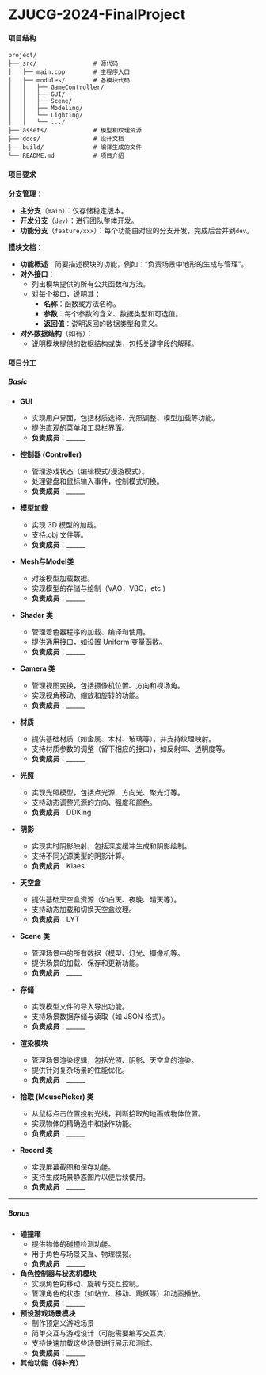 # ZJUCG-2024-FinalProject
#### 项目结构
```
project/
├── src/                # 源代码
│   ├── main.cpp        # 主程序入口
│   ├── modules/        # 各模块代码
│   │   ├── GameController/
│   │   ├── GUI/
│   │   ├── Scene/
│   │   ├── Modeling/
│   │   └── Lighting/
│   │   └── .../
├── assets/             # 模型和纹理资源
├── docs/               # 设计文档
├── build/              # 编译生成的文件
└── README.md           # 项目介绍
```
#### 项目要求

**分支管理**：

- **主分支**（`main`）：仅存储稳定版本。
- **开发分支**（`dev`）：进行团队整体开发。
- **功能分支**（`feature/xxx`）：每个功能由对应的分支开发，完成后合并到`dev`。

**模块文档**：

- **功能概述**：简要描述模块的功能，例如：“负责场景中地形的生成与管理”。
- **对外接口**：
  - 列出模块提供的所有公共函数和方法。
  - 对每个接口，说明其：
    - **名称**：函数或方法名称。
    - **参数**：每个参数的含义、数据类型和可选值。
    - **返回值**：说明返回的数据类型和意义。
- **对外数据结构**（如有）：
  - 说明模块提供的数据结构或类，包括关键字段的解释。

#### 项目分工

 ##### **Basic**

- **GUI**
  
     - 实现用户界面，包括材质选择、光照调整、模型加载等功能。
     - 提供直观的菜单和工具栏界面。
     -  **负责成员**：______
     
- **控制器 (Controller)**
  
     - 管理游戏状态（编辑模式/漫游模式）。
     - 处理键盘和鼠标输入事件，控制模式切换。
     - **负责成员**：______
- **模型加载**
  
     - 实现 3D 模型的加载。
     - 支持.obj 文件等。
     - **负责成员**：______
     
- **Mesh与Model类**
    - 对接模型加载数据。
    - 实现模型的存储与绘制（VAO，VBO，etc.)  
    - **负责成员**：______
  
- **Shader 类**
     - 管理着色器程序的加载、编译和使用。
     - 提供通用接口，如设置 Uniform 变量函数。
     - **负责成员**：______

- **Camera 类**
     - 管理视图变换，包括摄像机位置、方向和视场角。
     - 实现视角移动、缩放和旋转的功能。
     - **负责成员**：______

- **材质**
     - 提供基础材质（如金属、木材、玻璃等），并支持纹理映射。
     - 支持材质参数的调整（留下相应的接口），如反射率、透明度等。
     - **负责成员**：______

- **光照**
     - 实现光照模型，包括点光源、方向光、聚光灯等。
     - 支持动态调整光源的方向、强度和颜色。
     - **负责成员**：DDKing

- **阴影**
     - 实现实时阴影映射，包括深度缓冲生成和阴影绘制。
     - 支持不同光源类型的阴影计算。
     - **负责成员**：Klaes

- **天空盒**
     - 提供基础天空盒资源（如白天、夜晚、晴天等）。
     - 支持动态加载和切换天空盒纹理。
     - **负责成员**：LYT

- **Scene 类**
    - 管理场景中的所有数据（模型、灯光、摄像机等。
    - 提供场景的加载、保存和更新功能。
    - **负责成员**：_____

- **存储**
    - 实现模型文件的导入导出功能。
    - 支持场景数据存储与读取（如 JSON 格式）。
    - **负责成员**：______

- **渲染模块**
    - 管理场景渲染逻辑，包括光照、阴影、天空盒的渲染。
    - 提供针对复杂场景的性能优化。
    - **负责成员**：______

- **拾取 (MousePicker) 类**
    - 从鼠标点击位置投射光线，判断拾取的地面或物体位置。
    - 实现物体的精确选中和操作功能。
    - **负责成员**：______

- **Record 类**
    - 实现屏幕截图和保存功能。
    - 支持生成场景静态图片以便后续使用。
    - **负责成员**：______

------

##### **Bonus**

- **碰撞箱**
    - 提供物体的碰撞检测功能。
    - 用于角色与场景交互、物理模拟。
    - **负责成员**：______
- **角色控制器与状态机模块**
    - 实现角色的移动、旋转与交互控制。
    - 管理角色的状态（如站立、移动、跳跃等）和动画播放。
    - **负责成员**：______
- **预设游戏场景模块**
    - 制作预定义游戏场景
    - 简单交互与游戏设计（可能需要编写交互类）
    - 支持快速加载这些场景进行展示和测试。
    - **负责成员**：______
- **其他功能（待补充）**
